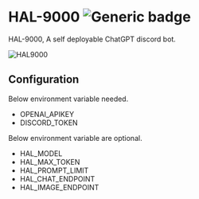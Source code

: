 # HAL-9000 ![Generic badge](https://img.shields.io/badge/version-0.3.0-green.svg)
HAL-9000, A self deployable ChatGPT discord bot.

![HAL9000](https://user-images.githubusercontent.com/25812442/227934003-272cfbce-bce8-4d8a-9e29-7c9042e5c932.png)

## Configuration
Below environment variable needed.
- OPENAI_APIKEY
- DISCORD_TOKEN

Below environment variable are optional.
- HAL_MODEL
- HAL_MAX_TOKEN
- HAL_PROMPT_LIMIT
- HAL_CHAT_ENDPOINT
- HAL_IMAGE_ENDPOINT